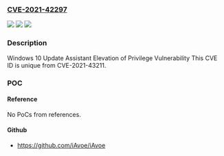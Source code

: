 ### [CVE-2021-42297](https://cve.mitre.org/cgi-bin/cvename.cgi?name=CVE-2021-42297)
![](https://img.shields.io/static/v1?label=Product&message=Windows%20Update%20Assistant&color=blue)
![](https://img.shields.io/static/v1?label=Version&message=n%2Fa&color=blue)
![](https://img.shields.io/static/v1?label=Vulnerability&message=Elevation%20of%20Privilege&color=brighgreen)

### Description

Windows 10 Update Assistant Elevation of Privilege Vulnerability This CVE ID is unique from CVE-2021-43211.

### POC

#### Reference
No PoCs from references.

#### Github
- https://github.com/iAvoe/iAvoe

